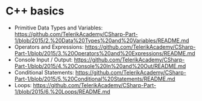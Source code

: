 # C++ basics
  * Primitive Data Types and Variables: https://github.com/TelerikAcademy/CSharp-Part-1/blob/2015/2.%20Data%20Types%20and%20Variables/README.md
  * Operators and Expressions: https://github.com/TelerikAcademy/CSharp-Part-1/blob/2015/3.%20Operators%20and%20Expressions/README.md
  * Console Input / Output: https://github.com/TelerikAcademy/CSharp-Part-1/blob/2015/4.%20Console%20In%20and%20Out/README.md
  * Conditional Statements: https://github.com/TelerikAcademy/CSharp-Part-1/blob/2015/5.%20Conditional%20Statements/README.md
  * Loops: https://github.com/TelerikAcademy/CSharp-Part-1/blob/2015/6.%20Loops/README.md
